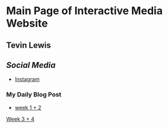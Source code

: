 # Main Page of Interactive Media Website

## Tevin Lewis

## _Social Media_

* [Instagram](https://www.instagram.com/kindom_d_/)
  
### My Daily Blog Post

* [week 1 + 2](2023_01_15.html)

[Week 3 + 4](2023_01_15.md)
